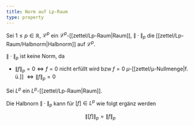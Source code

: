```yaml
---
title: Norm auf Lp-Raum
type: property
---
```


Sei $1 \le p \in \mathbb{R}$, $\mathcal{L}^p$ ein $\mathcal{L}^p$-[[zettel/Lp-Raum|Raum]], $\|\cdot\|_p$ die [[zettel/Lp-Raum/Halbnorm|Halbnorm]] auf $\mathcal{L}^p$.

$\|\cdot\|_p$ ist keine Norm, da
- $\|f\|_p = 0 \iff f = 0$ nicht erfüllt wird bzw $f = 0$ $\mu$-[[zettel/μ-Nullmenge|f. ü.]] $\iff \|f\|_p = 0$

Sei $L^p$ ein $L^p$-[[zettel/Lp-Raum|Raum]].

Die Halbnorn $\|\cdot\|_p$ kann für $[f] \in L^p$ wie folgt ergänz werden

$$
	\|[f]\|_p = \|f\|_p
$$